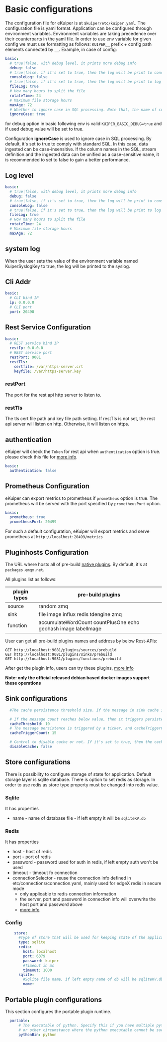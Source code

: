# Basic configurations

The configuration file for eKuiper is at `$kuiper/etc/kuiper.yaml`. The configuration file is yaml format.
Application can be configured through environment variables. Environment variables are taking precedence over their counterparts
in the yaml file. In order to use env variable for given config we must use formatting as follows:
`KUIPER__` prefix + config path elements connected by `__`.
Example, in case of config:

```yaml
basic:
  # true|false, with debug level, it prints more debug info
  debug: false
  # true|false, if it's set to true, then the log will be print to console
  consoleLog: false
  # true|false, if it's set to true, then the log will be print to log file
  fileLog: true
  # How many hours to split the file
  rotateTime: 24
  # Maximum file storage hours
  maxAge: 72
  # Whether to ignore case in SQL processing. Note that, the name of customized function by plugins are case-sensitive.
  ignoreCase: true
```
for debug option in basic following env is valid `KUIPER_BASIC_DEBUG=true` and if used debug value will be set to true.

Configuration **ignoreCase** is used to ignore case in SQL processing. By default, it's set to true to comply with standard SQL. In this case, data ingested can be case-insensitive. If the column names in the SQL, stream definition and the ingested data can be unified as a case-sensitive name, it is recommended to set to false to gain a better performance.

## Log level

```yaml
basic:
  # true|false, with debug level, it prints more debug info
  debug: false
  # true|false, if it's set to true, then the log will be print to console
  consoleLog: false
  # true|false, if it's set to true, then the log will be print to log file
  fileLog: true
  # How many hours to split the file
  rotateTime: 24
  # Maximum file storage hours
  maxAge: 72
```
## system log
When the user sets the value of the environment variable named KuiperSyslogKey to true, the log will be printed to the syslog.
## Cli Addr
```yaml
basic:
  # CLI bind IP
  ip: 0.0.0.0
  # CLI port
  port: 20498
```
## Rest Service Configuration

```yaml
basic:
  # REST service bind IP
  restIp: 0.0.0.0
  # REST service port
  restPort: 9081
  restTls:
    certfile: /var/https-server.crt
    keyfile: /var/https-server.key
```

### restPort
The port for the rest api http server to listen to.

### restTls
The tls cert file path and key file path setting. If restTls is not set, the rest api server will listen on http. Otherwise, it will listen on https.

## authentication 
eKuiper will check the `Token` for rest api when `authentication` option is true. please check this file for [more info](authentication.md).

```yaml
basic:
  authentication: false
```

## Prometheus Configuration

eKuiper can export metrics to prometheus if `prometheus` option is true. The prometheus will be served with the port specified by `prometheusPort` option.

```yaml
basic:
  prometheus: true
  prometheusPort: 20499
```
For such a default configuration, eKuiper will export metrics and serve prometheus at `http://localhost:20499/metrics`

## Pluginhosts Configuration

The URL where hosts all of pre-build [native plugins](../../extension/native/overview.md). By default, it's at `packages.emqx.net`. 

All plugins list as follows:

|  plugin types  |        pre-build plugins                                        |
|  -----------   |  ---------------------------------------------------------------|
|  source        |    random zmq                                                   |
|  sink          |  file image influx redis tdengine zmq                           |
|  function      |  accumulateWordCount countPlusOne echo geohash image labelImage |

User can get all pre-build plugins names and address by below Rest-APIs:

```
GET http://localhost:9081/plugins/sources/prebuild
GET http://localhost:9081/plugins/sinks/prebuild
GET http://localhost:9081/plugins/functions/prebuild
``` 

After get the plugin info, users can try these plugins, [more info](../restapi/plugins.md) 

**Note: only the official released debian based docker images support these operations**

## Sink configurations

```yaml
  #The cache persistence threshold size. If the message in sink cache is larger than 10, then it triggers persistence. If you find the remote system is slow to response, or sink throughput is small, then it's recommend to increase below 2 configurations.More memory is required with the increase of below 2 configurations.

  # If the message count reaches below value, then it triggers persistence.
  cacheThreshold: 10
  # The message persistence is triggered by a ticker, and cacheTriggerCount is for using configure the count to trigger the persistence procedure regardless if the message number reaches cacheThreshold or not. This is to prevent the data won't be saved as the cache never pass the threshold.
  cacheTriggerCount: 15

  # Control to disable cache or not. If it's set to true, then the cache will be disabled, otherwise, it will be enabled.
  disableCache: false
```

## Store configurations

There is possibility to configure storage of state for application. Default storage layer is sqlite database. There is option to set redis as storage.
In order to use redis as store type property must be changed into redis value.

### Sqlite
    
It has properties
* name - name of database file - if left empty it will be `sqliteKV.db`
 
### Redis

It has properties
* host     - host of redis
* port     - port of redis
* password - password used for auth in redis, if left empty auth won't be used
* timeout  - timeout fo connection
* connectionSelector - reuse the connection info defined in etc/connections/connection.yaml, mainly used for edgeX redis in secure mode
  * only applicable to redis connection information
  * the server, port and password in connection info will overwrite the host port and password above
  * [more info](../../rules/sources/edgex.md#connectionselector)
    

### Config
```yaml
    store:
      #Type of store that will be used for keeping state of the application
      type: sqlite
      redis:
        host: localhost
        port: 6379
        password: kuiper
        #Timeout in ms
        timeout: 1000
      sqlite:
        #Sqlite file name, if left empty name of db will be sqliteKV.db
        name:
```

## Portable plugin configurations

This section configures the portable plugin runtime.

```yaml
  portable:
      # The executable of python. Specify this if you have multiple python instances in your system
      # or other circumstance where the python executable cannot be successfully invoked through the default command.
      pythonBin: python
```